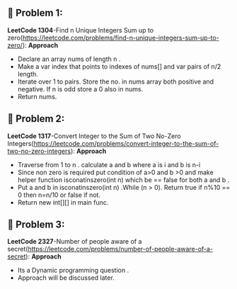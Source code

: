 ## 📌 Problem 1:
**LeetCode 1304**-Find n Unique Integers Sum up to zero(https://leetcode.com/problems/find-n-unique-integers-sum-up-to-zero/):
**Approach**
 - Declare an array nums of length n .
 - Make a var index that points to indexes of nums[] and var pairs of n/2 length.
 - Iterate over 1 to pairs. Store the no. in nums array both positive and negative. If n is odd store a 0 also in nums.
 - Return nums.

## 📌 Problem 2:
**LeetCode 1317**-Convert Integer to the Sum of Two No-Zero Integers(https://leetcode.com/problems/convert-integer-to-the-sum-of-two-no-zero-integers):
**Approach**
 - Traverse from 1 to n . calculate a and b where a is i and b is n-i
 - Since non zero is required put condition of a>0 and b >0 and make helper function isconatinszero(int n) which be == false for both a and b . 
 - Put a and b in isconatinszero(int n) .While (n > 0).  Return true if n%10 == 0 then  n=n/10  or false if not.
 - Return new int[][] in main func.

## 📌 Problem 3:
**LeetCode 2327**-Number of people aware of a secret(https://leetcode.com/problems/number-of-people-aware-of-a-secret):
**Approach**
 - Its a Dynamic programming question .
 - Approach will be discussed later.
